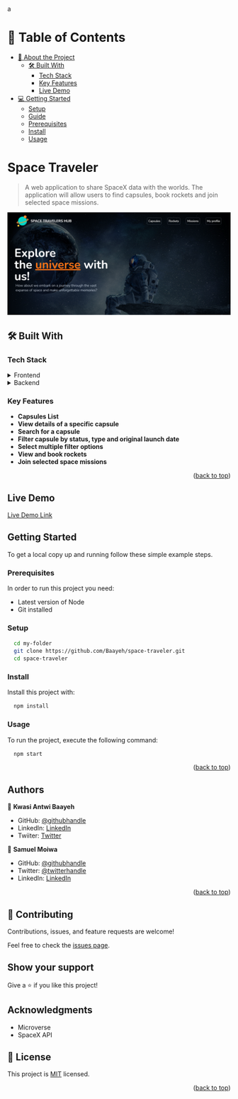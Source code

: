 a<!-- TABLE OF CONTENTS -->

# 📗 Table of Contents

- [📖 About the Project](#about-project)
  - [🛠 Built With](#built-with)
    - [Tech Stack](#tech-stack)
    - [Key Features](#key-features)
    - [Live Demo ](#demo)
- [💻 Getting Started](#getting-started)
  - [Setup](#setup)
  - [Guide](#guide)
  - [Prerequisites](#prerequisites)
  - [Install](#install)
  - [Usage](#usage)

<!-- PROJECT DESCRIPTION -->
# Space Traveler

> A web application to share SpaceX data with the worlds. The application will allow users to find capsules, book rockets and join selected space missions.

<img src="./screenshot/landingpage.png" />

## 🛠 Built With <a name="built-with"></a>

### Tech Stack <a name="tech-stack"></a>

<details>
  <summary>Frontend</summary>
  <ul>
    <li><a href="https://reactjs.org/">React.js</a></li>
    <li><a href="https://redux-toolkit.js.org/">Redux Toolkit</a></li>
    <li><a href="https://tailwindcss.com/">TailwindCSS</a></li>
  </ul>
</details>
<details>
  <summary>Backend</summary>
  <ul>
    <li><a href="https://docs.spacexdata.com/">SpaceX API</a></li>
  </ul>
</details>

<!-- Features -->

### Key Features <a name="key-features"></a>

- **Capsules List**
- **View details of a specific capsule**
- **Search for a capsule**
- **Filter capsule by status, type and original launch date**
- **Select multiple filter options**
- **View and book rockets**
- **Join selected space missions**

<p align="right">(<a href="#readme-top">back to top</a>)</p>

## Live Demo <a name="demo"></a>

[Live Demo Link](https://space-traveler-rho.vercel.app/)

## Getting Started

To get a local copy up and running follow these simple example steps.

### Prerequisites

In order to run this project you need:

- Latest version of Node
- Git installed

### Setup

```sh
  cd my-folder
  git clone https://github.com/Baayeh/space-traveler.git
  cd space-traveler
```

### Install

Install this project with:

```sh
  npm install
```

### Usage

To run the project, execute the following command:

```sh
  npm start
```

<p align="right">(<a href="#readme-top">back to top</a>)</p>

## Authors

👤 **Kwasi Antwi Baayeh**

- GitHub: [@githubhandle](https://github.com/Baayeh)
- LinkedIn: [LinkedIn](https://linkedin.com/in/kabaayeh)
- Twiiter: [Twitter](https://twitter.com/Cest_Baayeh)

👤 **Samuel Moiwa**

- GitHub: [@githubhandle](https://github.com/samuelmoiwa)
- Twitter: [@twitterhandle](https://twitter.com/samuelmoiwa)
- LinkedIn: [LinkedIn](https://www.linkedin.com/in/ing-abdulai-samuel-moiwa-726340142/)

<p align="right">(<a href="#readme-top">back to top</a>)</p>

## 🤝 Contributing

Contributions, issues, and feature requests are welcome!

Feel free to check the [issues page](../../issues/).

## Show your support

Give a ⭐️ if you like this project!

## Acknowledgments

- Microverse
- SpaceX API

## 📝 License <a name="license"></a>

This project is [MIT](./LICENSE) licensed.

<p align="right">(<a href="#readme-top">back to top</a>)</p>
